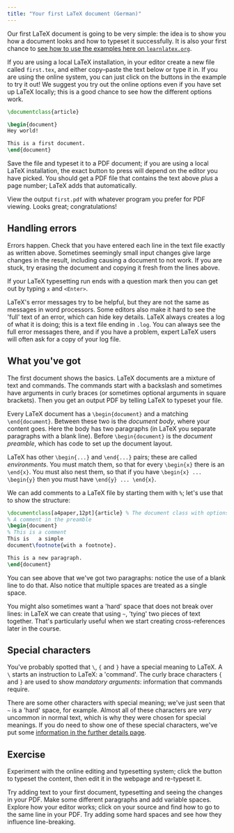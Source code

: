 ```yaml
---
title: "Your first LaTeX document (German)"
---
```


Our first LaTeX document is going to be very simple: the idea is to show you
how a document looks and how to typeset it successfully. It is also your
first chance to [see how to use the examples here on `learnlatex.org`](help).

If you are using a local LaTeX installation, in your editor create a new file
called `first.tex`, and either copy–paste the text below or type it in.
If you are using the online system, you can just click on the buttons in the
example to try it out! We suggest you try out the online options even if you
have set up LaTeX locally; this is a good chance to see how the different
options work.
```latex
\documentclass{article}

\begin{document}
Hey world!

This is a first document.
\end{document}
```
Save the file and typeset it to a PDF document; if you are using a local LaTeX
installation, the exact button to press will depend on the editor you have
picked. You should get a PDF file that contains the text above _plus_ a page
number; LaTeX adds that automatically.

View the output `first.pdf` with
whatever program you prefer for PDF viewing.
Looks great; congratulations!

## Handling errors

Errors happen.
Check that you have entered each line in the text file exactly as written above.
Sometimes seemingly small input changes give large changes in the
result, including causing a document to not work.
If you are stuck, try erasing the document and copying it fresh from the
lines above.

If your LaTeX typesetting run ends with a question mark then you can get out by
typing `x` and `<Enter>`.

LaTeX's error messages try to be helpful, but they are not the same as messages
in word processors. Some editors also make it hard to see the 'full' text of an
error, which can hide key details. LaTeX always creates a log of what it is
doing; this is a text file ending in `.log`. You can always see the full  error
messages there, and if you have a problem, expert LaTeX users will often ask for a
copy of your log file.

## What you've got

The first document shows the basics.
LaTeX documents are a mixture of text and commands.
The commands start with a backslash
and sometimes have arguments in curly braces
(or sometimes optional arguments in square brackets).
Then you get an output PDF by telling LaTeX to typeset your file.

Every LaTeX document has a `\begin{document}` and a matching
`\end{document}`.
Between these two is the *document body*, where your content goes.
Here the body has two paragraphs (in LaTeX you separate paragraphs
with a blank line).
Before `\begin{document}` is the *document preamble*,
which has code to set up the document layout.

LaTeX has other `\begin{...}` and `\end{...}` pairs; these are
called *environments*.
You must match them, so that for every `\begin{x}` there is an `\end{x}`.
You must also nest them, so that if you have
`\begin{x} ... \begin{y}` then you must have
`\end{y} ... \end{x}`.

We can add comments to a LaTeX file by starting them with `%`; let's use
that to show the structure:
```latex
\documentclass[a4paper,12pt]{article} % The document class with options
% A comment in the preamble
\begin{document}
% This is a comment
This is   a simple
document\footnote{with a footnote}.

This is a new paragraph.
\end{document}
```
You can see above that we've got two paragraphs: notice the use of a blank  line
to do that. Also notice that multiple spaces are treated as a single space.

You might also sometimes want a 'hard' space that does not break over lines: in
LaTeX we can create that using `~`, 'tying' two pieces of text together. That's
particularly useful when we start creating cross-references later in the course.

## Special characters

You've probably spotted that ``\``, `{` and `}` have a special meaning to LaTeX.
A ``\`` starts an instruction to LaTeX: a 'command'. The curly brace characters
 `{` and `}` are used to show _mandatory arguments_: information that commands
 require.

There are some other characters with special meaning; we've just seen that `~`
is a 'hard' space, for example. Almost all of these characters  are _very_
uncommon in normal text, which is why they were chosen for special meanings.
If you do need to show one of these special characters, we've put some
[information in the further details page](more-03).

## Exercise

Experiment with the online editing and typesetting system; click the
button to typeset the content, then edit it in the webpage and re-typeset it.

Try adding text to your first document, typesetting and seeing the changes in
your PDF. Make some different paragraphs and add variable spaces. Explore how
your editor works; click on your source and find how to go to the same line  in
your PDF. Try adding some hard spaces and see how they influence line-breaking.

